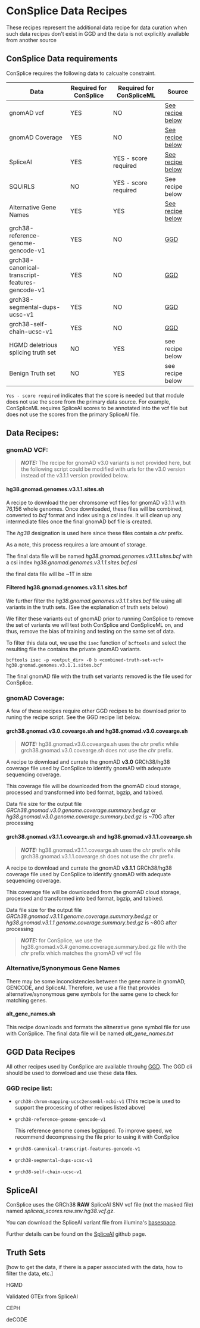 # ConSplice Data Recipes

These recipes represent the additional data recipe for data curation when such data recipes don't exist in GGD and the data is not explicitly available from another source


## ConSplice Data requirements

ConSplice requires the following data to calcualte constraint. 

| Data                                            | Required for ConSplice | Required for ConSpliceML | Source           |
| -----                                           | ---------------------- | ------------------------ | ------           |
| gnomAD vcf                                      |        YES             |          NO              | [See recipe below](https://github.com/mikecormier/ConSplice/tree/main/data_recipes#gnomad-vcf) |
| gnomAD Coverage                                 |        YES             |          NO              | [See recipe below](https://github.com/mikecormier/ConSplice/tree/main/data_recipes#gnomad-coverage) |
| SpliceAI                                        |        YES             |  YES - score required    | [See recipe below](https://github.com/mikecormier/ConSplice/tree/main/data_recipes#spliceai) |
| SQUIRLS                                         |        NO              |  YES - score required    | See recipe below |
| Alternative Gene Names                          |        YES             |          YES             | [See recipe below](https://github.com/mikecormier/ConSplice/tree/main/data_recipes#alternativesynonymous-gene-names) |
| grch38-reference-genome-gencode-v1              |        YES             |          NO              | [GGD](https://gogetdata.github.io/recipes/genomics/Homo_sapiens/GRCh38/grch38-reference-genome-gencode-v1/README.html) |
| grch38-canonical-transcript-features-gencode-v1 |        YES             |          NO              | [GGD](https://gogetdata.github.io/recipes/genomics/Homo_sapiens/GRCh38/grch38-canonical-transcript-features-gencode-v1/README.html) |
| grch38-segmental-dups-ucsc-v1                   |        YES             |          NO              | [GGD](https://gogetdata.github.io/recipes/genomics/Homo_sapiens/GRCh38/grch38-segmental-dups-ucsc-v1/README.html) |
| grch38-self-chain-ucsc-v1                       |        YES             |          NO              | [GGD](https://gogetdata.github.io/recipes/genomics/Homo_sapiens/GRCh38/grch38-self-chain-ucsc-v1/README.html) |
| HGMD deletrious splicing truth set              |        NO              |          YES             | see recipe below |
| Benign Truth set                                |        NO              |          YES             | see recipe below |



`Yes - score required` indicates that the score is needed but that module does not use the score from the primary data source. For example, ConSpliceML requires SpliceAI scores to be annotated into the vcf file but does not use the scores from the primary SpliceAI file. 


## Data Recipes:


### gnomAD VCF:

> **_NOTE:_** The recipe for gnomAD v3.0 variants is not provided here, but the following script could be modified with urls for the v3.0 version instead of the v3.1.1 version provided below.  


#### hg38.gnomad.genomes.v3.1.1.sites.sh 

A recipe to download the per chromsome vcf files for gnomAD v3.1.1 with 76,156 whole genomes. Once downloaded, these files will be combined, converted to *bcf* format and index using a *csi* index. It will clean up any intermediate files once the final gnomAD bcf file is created. 

The *hg38* designation is used here since these files contain a *chr* prefix. 

As a note, this process requires a lare amount of storage. 

The final data file will be named *hg38.gnomad.genomes.v3.1.1.sites.bcf* with a csi index *hg38.gnomad.genomes.v3.1.1.sites.bcf.csi*

the final data file will be ~1T in size


#### Filtered hg38.gnomad.genomes.v3.1.1.sites.bcf

We further filter the *hg38.gnomad.genomes.v3.1.1.sites.bcf* file using all variants in the truth sets. (See the explanation of truth sets below) 

We filter these variants out of gnomAD prior to running ConSplice to remove the set of variants we will test both ConSplice and ConSpliceML on, and thus,
remove the bias of training and testing on the same set of data. 

To filter this data out, we use the `isec` function of `bcftools` and select the resulting file the contains the private gnomAD variants. 

```
bcftools isec -p <output_dir> -O b <combined-truth-set-vcf> hg38.gnomad.genomes.v3.1.1.sites.bcf

```

The final gnomAD file with the truth set variants removed is the file used for ConSplice.



### gnomAD Coverage: 

A few of these recipes require other GGD recipes to be download prior to runing the recipe script. See the GGD recipe list below.

#### grch38.gnomad.v3.0.covearge.sh and hg38.gnomad.v3.0.covearge.sh

> **_NOTE:_**  hg38.gnomad.v3.0.covearge.sh uses the *chr* prefix while grch38.gnomad.v3.0.covearge.sh does not use the *chr* prefix.

A recipe to download and currate the gnomAD **v3.0** GRCh38/hg38 coverage file used by ConSplice to identify gnomAD with adequate sequencing coverage.

This coverage file will be downloaded from the gnomAD cloud storage, processed and transformed into bed format, bgzip, and tabixed.  

Data file size for the output file *GRCh38.gnomad.v3.0.genome.coverage.summary.bed.gz* or *hg38.gnomad.v3.0.genome.coverage.summary.bed.gz* is ~70G after processing 


#### grch38.gnomad.v3.1.1.covearge.sh and hg38.gnomad.v3.1.1.covearge.sh

> **_NOTE:_**  hg38.gnomad.v3.1.1.covearge.sh uses the *chr* prefix while grch38.gnomad.v3.1.1.covearge.sh does not use the *chr* prefix.

A recipe to download and currate the gnomAD **v3.1.1** GRCh38/hg38 coverage file used by ConSplice to identify gnomAD with adequate sequencing coverage.

This coverage file will be downloaded from the gnomAD cloud storage, processed and transformed into bed format, bgzip, and tabixed.  

Data file size for the output file *GRCh38.gnomad.v3.1.1.genome.coverage.summary.bed.gz* or *hg38.gnomad.v3.1.1.genome.coverage.summary.bed.gz* is ~80G after processing 



> **_NOTE:_** for ConSplice, we use the hg38.gnomad.v3.#.genome.coverage.summary.bed.gz file with the *chr* prefix which matches the gnomAD v# vcf file 



### Alternative/Synonymous Gene Names

There may be some inconcistencies between the gene name in gnomAD, GENCODE, and SpliceAI. Therefore, we use a file that provides alternative/synonymous gene symbols for the same gene to check for matching genes.

#### alt_gene_names.sh

This recipe downloads and formats the altnerative gene symbol file for use with ConSplice. The final data file will be named *alt_gene_names.txt*



## GGD Data Recipes

All other recipes used by ConSplice are available throuhg [GGD](https://gogetdata.github.io/). The GGD cli should be used to donwload and use these data files.


### GGD recipe list:

  - `grch38-chrom-mapping-ucsc2ensembl-ncbi-v1`  (This recipe is used to support the processing of other recipes listed above)

  - `grch38-reference-genome-gencode-v1` 
    
    This reference genome comes bgzipped. To improve speed, we recommend decompressing the file prior to using it with ConSplice

  - `grch38-canonical-transcript-features-gencode-v1`

  - `grch38-segmental-dups-ucsc-v1`

  - `grch38-self-chain-ucsc-v1`



## SpliceAI 

ConSplice uses the GRCh38 **RAW** SpliceAI SNV vcf file (not the masked file) named *spliceai_scores.raw.snv.hg38.vcf.gz*. 

You can download the SpliceAI variant file from illumina's [basespace](https://basespace.illumina.com/). 

Further details can be found on the [SpliceAI](https://github.com/Illumina/SpliceAI) github page. 



## Truth Sets

[how to get the data, if there is a paper associated with the data, how to filter the data, etc.]


HGMD 

Validated GTEx from SpliceAI 

CEPH 

deCODE 

